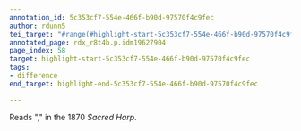 ```yaml
---
annotation_id: 5c353cf7-554e-466f-b90d-97570f4c9fec
author: rdunn5
tei_target: "#range(#highlight-start-5c353cf7-554e-466f-b90d-97570f4c9fec, #highlight-end-5c353cf7-554e-466f-b90d-97570f4c9fec)"
annotated_page: rdx_r8t4b.p.idm19627904
page_index: 58
target: highlight-start-5c353cf7-554e-466f-b90d-97570f4c9fec
tags:
- difference
end_target: highlight-end-5c353cf7-554e-466f-b90d-97570f4c9fec

---
```

Reads "," in the 1870 *Sacred Harp*.